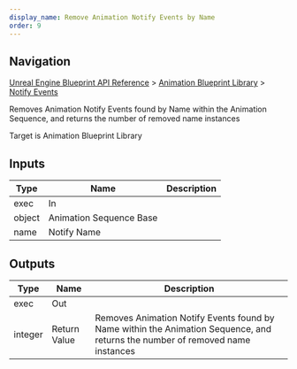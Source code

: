 ```yaml
---
display_name: Remove Animation Notify Events by Name
order: 9
---
```

## Navigation

[Unreal Engine Blueprint API Reference](https://dev.epicgames.com/documentation/en-us/unreal-engine/BlueprintAPI) > [Animation Blueprint Library](https://dev.epicgames.com/documentation/en-us/unreal-engine/BlueprintAPI/AnimationBlueprintLibrary) > [Notify Events](https://dev.epicgames.com/documentation/en-us/unreal-engine/BlueprintAPI/AnimationBlueprintLibrary/NotifyEvents)

Removes Animation Notify Events found by Name within the Animation Sequence, and returns the number of removed name instances

Target is Animation Blueprint Library

## Inputs

| Type | Name | Description |
| --- | --- | --- |
| exec | In |  |
| object | Animation Sequence Base |  |
| name | Notify Name |  |

## Outputs

| Type | Name | Description |
| --- | --- | --- |
| exec | Out |  |
| integer | Return Value | Removes Animation Notify Events found by Name within the Animation Sequence, and returns the number of removed name instances |
